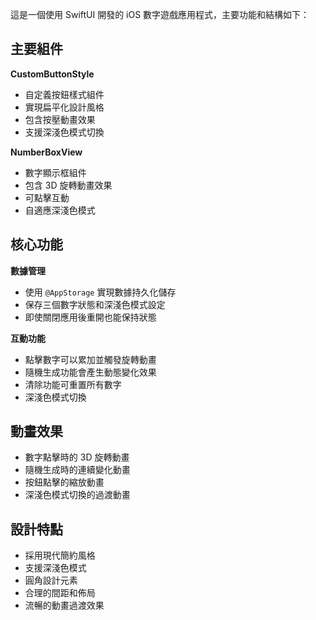 這是一個使用 SwiftUI 開發的 iOS 數字遊戲應用程式，主要功能和結構如下：

## 主要組件

**CustomButtonStyle**
- 自定義按鈕樣式組件
- 實現扁平化設計風格
- 包含按壓動畫效果
- 支援深淺色模式切換

**NumberBoxView**
- 數字顯示框組件
- 包含 3D 旋轉動畫效果
- 可點擊互動
- 自適應深淺色模式

## 核心功能

**數據管理**
- 使用 `@AppStorage` 實現數據持久化儲存
- 保存三個數字狀態和深淺色模式設定
- 即使關閉應用後重開也能保持狀態

**互動功能**
- 點擊數字可以累加並觸發旋轉動畫
- 隨機生成功能會產生動態變化效果
- 清除功能可重置所有數字
- 深淺色模式切換

## 動畫效果

- 數字點擊時的 3D 旋轉動畫
- 隨機生成時的連續變化動畫
- 按鈕點擊的縮放動畫
- 深淺色模式切換的過渡動畫

## 設計特點

- 採用現代簡約風格
- 支援深淺色模式
- 圓角設計元素
- 合理的間距和佈局
- 流暢的動畫過渡效果

